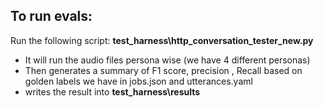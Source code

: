 ## To run evals: 

Run the following script: **test_harness\http_conversation_tester_new.py**

- It will run the audio files persona wise (we have 4 different personas)
- Then generates a summary of F1 score, precision , Recall based on golden labels we have in jobs.json and utterances.yaml
- writes the result into **test_harness\results**
